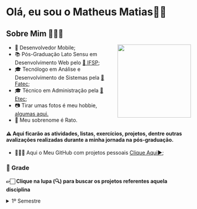# Olá, eu sou o Matheus Matias👋🏻

## Sobre Mim 🧑🏻‍💻

<img src="https://github.com/matheusrmatias/matheusrmatias/assets/115509118/e8d40597-2a26-43b6-befe-388b96d5f000" width=200 align='right'>

- 📱 Desenvolvedor Mobile;
- 📚 Pós-Graduação Lato Sensu em Desenvolvimento Web pelo [🏫 IFSP](https://itp.ifsp.edu.br/);
- 🎓 Tecnólogo em Análise e Desenvolvimento de Sistemas pela [🏫 Fatec](https://fatecitapetininga.edu.br/);
- 🎓 Técnico em Administração pela [🏫 Etec](https://etecdarcypereirademoraes.com.br/);
- 📷 Tirar umas fotos é meu hobbie, [algumas aqui.](https://www.instagram.com/matheusrfotografias/)
- 🐀 Meu sobrenome é Rato.

#### ⚠️ Aqui ficarão as atividades, listas, exercícios, projetos, dentre outras avalizações realizadas durante a minha jornada na pós-graduação.
- 🧑🏻‍💻 Aqui o Meu GitHub com projetos pessoais [Clique Aqui▶️](https://github.com/matheusrmatias);

### 🏫 Grade

**👉🏻 Clique na lupa (🔍) para buscar os projetos referentes aquela disciplina**

<details>
    <summary>1º Semestre</summary>

| Sigla | Disciplina                  | Busca                                                              |
| ----- | --------------------------- | ------------------------------------------------------------------ |
| RIWS1 | Redes e Infraestrutura WEB  | [🔍](https://github.com/matheusrmatiaspos?tab=repositories&q=RIWS1)|
| D1DBE | Desenvolvimento Back-End I  | [🔍](https://github.com/matheusrmatiaspos?tab=repositories&q=D1DBE)|
| D1DFE | Desenvolvimento Front-End I | [🔍](https://github.com/matheusrmatiaspos?tab=repositories&q=D1DFE)|
| D1BDA | Banco de Dados              | [🔍](https://github.com/matheusrmatiaspos?tab=repositories&q=D1BDA)|

</details>